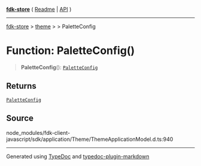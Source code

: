 [**fdk-store**](../../../README.md) ( [Readme](../../../README.md) \| [API](../../../API.md) )

---

[fdk-store](../../../API.md) > [theme](../../README.md) > [<internal>](../README.md) > PaletteConfig

# Function: PaletteConfig()

> **PaletteConfig**(): [`PaletteConfig`](../type-aliases/type-alias.PaletteConfig.md)

## Returns

[`PaletteConfig`](../type-aliases/type-alias.PaletteConfig.md)

## Source

node_modules/fdk-client-javascript/sdk/application/Theme/ThemeApplicationModel.d.ts:940

---

Generated using [TypeDoc](https://typedoc.org/) and [typedoc-plugin-markdown](https://www.npmjs.com/package/typedoc-plugin-markdown)
